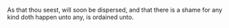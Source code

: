 As that thou seest, will soon be dispersed, and that there is a shame for any kind doth happen unto any, is ordained unto.
